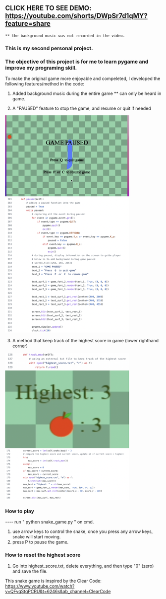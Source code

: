 ## CLICK HERE TO SEE DEMO: https://youtube.com/shorts/DWpSr7d1qMY?feature=share
    ** the background music was not recorded in the video. 

### This is my second personal project.
### The objective of this project is for me to learn pygame and improve my programing skill. 

To make the original game more enjoyable and compeleted, I developed the following features/method in the code:
   1. Added background music during the entire game
      ** can only be heard in game.
      
   2. A "PAUSED" feature to stop the game, and resume or quit if needed
   <img src="screenshots/paused_screen.png" width="400">
   <img src="screenshots/paused_code.png" width="400">
        
   3. A method that keep track of the highest score in game (lower righthand corner)
        
   <img src="screenshots/track_max_2.png" width="400">
   <img src="screenshots/highest_screen.png" width="400" height="250">
   <img src="screenshots/track_max_1.png" width="400">

### How to play
   ---- run " python snake_game.py " on cmd.
   1. use arrow keys to control the snake, once you press any arrow keys, snake will start moving.
   2. press P to pause the game.

### How to reset the highest score
   1. Go into highest_score.txt, delete everything, and then type "0" (zero) and save the file.

This snake game is inspired by the Clear Code: 
https://www.youtube.com/watch?v=QFvqStqPCRU&t=6246s&ab_channel=ClearCode
